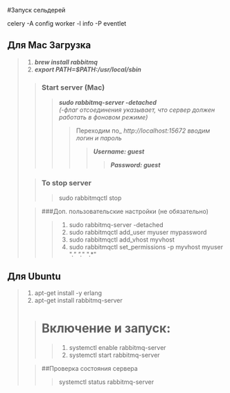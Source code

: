 #Запуск сельдерей

celery -A config  worker -l info -P eventlet




## Для Mac Загрузка 
>1. ***brew install rabbitmq***
>2. ***export PATH=$PATH:/usr/local/sbin***
>>###  Start server (Mac)
>>> ***sudo rabbitmq-server -detached***   
_(-флаг отсоединения указывает, что сервер должен работать в фоновом режиме)_ 
>>>> Переходим по_ _http://localhost:15672_ _вводим логин и пароль_
>>>>> ***_Username: guest_***
>>>>>> ***_Password: guest_***
>
>>### To stop server
>>>sudo rabbitmqctl stop
> 
>>###Доп. пользовательские настройки (не обязательно)
>>>1. sudo rabbitmq-server -detached
>>>2. sudo rabbitmqctl add_user myuser mypassword
>>>3. sudo rabbitmqctl add_vhost myvhost
>>>4. sudo rabbitmqctl set_permissions -p myvhost myuser ".*" ".*" ".*"



## Для Ubuntu
>1. apt-get install -y erlang
>2. apt-get install rabbitmq-server
>
>># Включение и запуск:
>>>1. systemctl enable rabbitmq-server
>>>2. systemctl start rabbitmq-server
>
>>##Проверка состояния сервера
>>> systemctl status rabbitmq-server​
